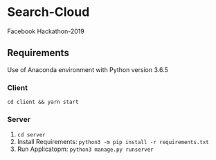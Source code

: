 # Search-Cloud
Facebook Hackathon-2019


## Requirements
Use of Anaconda environment with Python version 3.6.5


### Client
`cd client && yarn start`

### Server
1. `cd server`
2. Install Requirements: `python3 -m pip install -r requirements.txt`
3. Run Applicatopm: `python3 manage.py runserver`